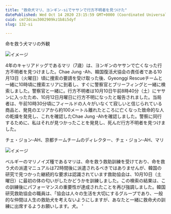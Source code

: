 ```yaml
---
title: "救命犬マリ、ヨンギン-siでヤサンで行方不明者を見つけた"
datePublished: Wed Oct 14 2020 23:15:59 GMT+0000 (Coordinated Universal Time)
cuid: cm73dcau3002909kz1b8i5dyf
slug: 132-si

---
```



命を救う犬マリの外観

![イメージ](https://cdn.hashnode.com/res/hashnode/image/upload/v1739452889198/fcd4e32b-3feb-4513-9271-74daf16ca355.jpeg)

4年のキャリアドッグであるマリ（7歳）は、ヨンギンのヤサンで亡くなった行方不明者を見つけました。Chae Jung -Ah、韓国復活犬協会の責任者である10月13日（火曜日）頃に捜索の要請を受け取った後、Gyeonggi Rescueチームと一緒に10時頃に捜索エリアに到着し、すぐに警察官とブリーフィングと一緒に検索しました。警察官と一緒に。行方不明者は10月10日午前8時40分（土）にヤサンに入ったため、10月12日月曜日に行方不明になったと報告されました。当局者は、午前10時30分頃にフィールドの人々がいなくて寂しいと信じられている商品と、発見のエリアから約100メートル離れたところに亡くなった致命的な人の乾燥を発見し、これを確認したChae Jung -Ahを確認しました。警察に同行するために、私はそれが見つかったことを発見し、死んだ行方不明者を見つけました。

チェ・ジョン-AH、京都チームチームのディレクター、チェ・ジョン-AH、マリ

![イメージ](https://cdn.hashnode.com/res/hashnode/image/upload/v1739452891451/8a3b4b5f-457d-4685-814b-0706db414a7f.jpeg)

ベルギーのマリノイズ種であるマリは、命を救う救助訓練を受けており、命を救う犬の派遣マニュアルは72時間後に派遣されるべきではありませんが、韓国の研究で見つかった継続的な要求は認識されています救助協会は、10月10日（土曜日）に最初の体の匂いがしたかどうかを訓練しました。この検索の結果は、この訓練後にパフォーマンスの重要性が達成されたことを再び強調しました。韓国研究救助協会の職員は、「協会は人々の生活を大切にするグループであり、一般的な仲間は人生の救助犬を考えないようにしますが、あなたと一緒に救命犬の訓練に出席するようお願いします。犬。 '